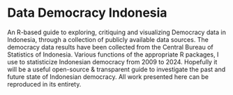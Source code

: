 # Data Democracy Indonesia

An R-based guide to exploring, critiquing and visualizing Democracy data in Indonesia, through a collection of publicly available data sources. The democracy data results have been collected from the Central Bureau of Statistics of Indonesia.
Various functions of the appropriate R packages, I use to statisticize Indonesian democracy from 2009 to 2024.
Hopefully it will be a useful open-source & transparent guide to investigate the past and future state of Indonesian democracy. All work presented here can be reproduced in its entirety.
